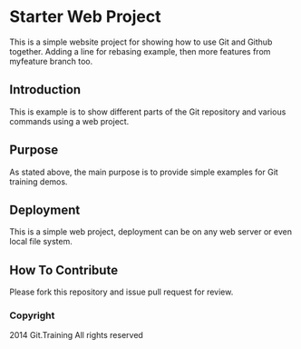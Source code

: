 # Starter Web Project

This is a simple website project for 
showing how to use Git and Github together. Adding a line for rebasing example, then
more features from myfeature branch too. 

## Introduction

This is example is to show different parts
of the Git repository and various commands
using a web project. 

## Purpose

As stated above, the main purpose is to 
provide simple examples for Git training
demos.

## Deployment

This is a simple web project, deployment
can be on any web server or even local 
file system.

## How To Contribute 

Please fork this repository and issue pull request for review.

### Copyright

2014 Git.Training  All rights reserved